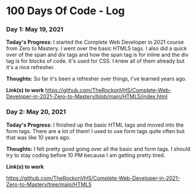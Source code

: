 # 100 Days Of Code - Log

<!--
### Day 0: February 30, 2016 (Example 1)
##### (delete me or comment me out)

**Today's Progress**: Fixed CSS, worked on canvas functionality for the app.

**Thoughts:** I really struggled with CSS, but, overall, I feel like I am slowly getting better at it. Canvas is still new for me, but I managed to figure out some basic functionality.

**Link to work:** [Calculator App](http://www.example.com)

### Day 0: February 30, 2016 (Example 2)
##### (delete me or comment me out)

**Today's Progress**: Fixed CSS, worked on canvas functionality for the app.

**Thoughts**: I really struggled with CSS, but, overall, I feel like I am slowly getting better at it. Canvas is still new for me, but I managed to figure out some basic functionality.

**Link(s) to work**: [Calculator App](http://www.example.com)


### Day 1: June 27, Monday

**Today's Progress**: I've gone through many exercises on FreeCodeCamp.

**Thoughts** I've recently started coding, and it's a great feeling when I finally solve an algorithm challenge after a lot of attempts and hours spent.

**Link(s) to work**
1. [Find the Longest Word in a String](https://www.freecodecamp.com/challenges/find-the-longest-word-in-a-string)
2. [Title Case a Sentence](https://www.freecodecamp.com/challenges/title-case-a-sentence)

### Day 1: May 20, 2021

**Today's Progress**: 

**Thoughts:** 

**Link(s) to work**

-->

### Day 1: May 19, 2021

**Today's Progress**: I started the Complete Web Developer in 2021 course from Zero to Mastery. I went over the basic HTML5 tags. I also did a quick over of the span and div tags and how the span tag is for inline and the div tag is for blocks of code. It's used for CSS. I knew all of them already but it's a nice refresher.

**Thoughts:** So far it's been a refresher over things, I've learned years ago.

**Link(s) to work**
https://github.com/TheRockonVHS/Complete-Web-Developer-in-2021-Zero-to-Mastery/blob/main/HTML5/index.html

### Day 2: May 20, 2021

**Today's Progress**: I finished up the basic HTML tags and moved into the form tags. There are a lot of them! I used to use form tags quite often but that was like 10 years ago.

**Thoughts:** I felt pretty good going over all the basic and form tags. I should try to stay coding before 10 PM because I am getting pretty tired.

**Link(s) to work**

https://github.com/TheRockonVHS/Complete-Web-Developer-in-2021-Zero-to-Mastery/tree/main/HTML5
